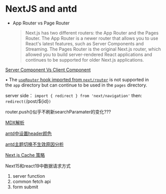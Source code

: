 # NextJS and antd

- App Router vs Page Router
    
    > Next.js has two different routers: the App Router and the Pages Router. The App Router is a newer router that allows you to use React's latest features, such as Server Components and Streaming. The Pages Router is the original Next.js router, which allowed you to build server-rendered React applications and continues to be supported for older Next.js applications.
    > 

[Server Component Vs Client Component](NextJS%20and%20antd/Server%20Component%20Vs%20Client%20Component.md)

• The [`useRouter` hook imported from `next/router`](https://nextjs.org/docs/pages/api-reference/functions/use-router) is not supported in the `app` directory but can continue to be used in the `pages` directory.

server side： `import { redirect } from 'next/navigation'`  then:` redirect(`/post/${id}`)`

router.push()似乎不刷新searchParamater的变化???

[MDX解析](NextJS%20and%20antd/MDX%E8%A7%A3%E6%9E%90.md)

[antd中设置header颜色](NextJS%20and%20antd/antd%E4%B8%AD%E8%AE%BE%E7%BD%AEheader%E9%A2%9C%E8%89%B2.md)

[antd主题切换不生效原因分析](NextJS%20and%20antd/antd%E4%B8%BB%E9%A2%98%E5%88%87%E6%8D%A2%E4%B8%8D%E7%94%9F%E6%95%88%E5%8E%9F%E5%9B%A0%E5%88%86%E6%9E%90.md)

[Next.js Cache 策略](NextJS%20and%20antd/Next%20js%20Cache%20%E7%AD%96%E7%95%A5.md)

Next15和react19中数据请求方式

1. server function
2. common fetch api
3. form submit